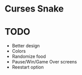 # Curses Snake

# TODO
- Better design
- Colors
- Randomize food
- Pause/Win/Game Over screens
- Reestart option
